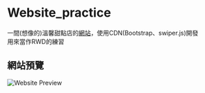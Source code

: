 # Website_practice
一間(想像的)溫馨甜點店的[網站](https://tomatoguy0502.github.io/Website_practice/)，使用CDN(Bootstrap、swiper.js)開發  
用來當作RWD的練習

## 網站預覽
![Website Preview](https://i.imgur.com/Ss4bB4F.png)
